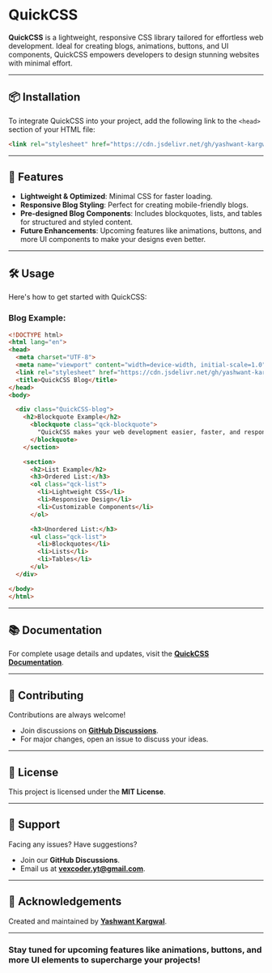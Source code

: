 # **QuickCSS**  

**QuickCSS** is a lightweight, responsive CSS library tailored for effortless web development. Ideal for creating blogs, animations, buttons, and UI components, QuickCSS empowers developers to design stunning websites with minimal effort.  

---

## 📦 **Installation**  

To integrate QuickCSS into your project, add the following link to the `<head>` section of your HTML file:  

```html  
<link rel="stylesheet" href="https://cdn.jsdelivr.net/gh/yashwant-kargwal/quickcss@latest/main.css">
```  

---

## 🚀 **Features**  

- **Lightweight & Optimized**: Minimal CSS for faster loading.  
- **Responsive Blog Styling**: Perfect for creating mobile-friendly blogs.  
- **Pre-designed Blog Components**: Includes blockquotes, lists, and tables for structured and styled content.  
- **Future Enhancements**: Upcoming features like animations, buttons, and more UI components to make your designs even better.  

---

## 🛠️ **Usage**  

Here's how to get started with QuickCSS:  

### Blog Example:  

```html  
<!DOCTYPE html>  
<html lang="en">  
<head>  
  <meta charset="UTF-8">  
  <meta name="viewport" content="width=device-width, initial-scale=1.0">  
  <link rel="stylesheet" href="https://cdn.jsdelivr.net/gh/yashwant-kargwal/quickcss@qck1.0.5/main.css">
  <title>QuickCSS Blog</title>  
</head>  
<body>  

  <div class="QuickCSS-blog">  
    <h2>Blockquote Example</h2>
      <blockquote class="qck-blockquote">
        "QuickCSS makes your web development easier, faster, and responsive."
      </blockquote>
    </section>

    <section>
      <h2>List Example</h2>
      <h3>Ordered List:</h3>
      <ol class="qck-list">
        <li>Lightweight CSS</li>
        <li>Responsive Design</li>
        <li>Customizable Components</li>
      </ol>

      <h3>Unordered List:</h3>
      <ul class="qck-list">
        <li>Blockquotes</li>
        <li>Lists</li>
        <li>Tables</li>
      </ul>
  </div>  

</body>  
</html>  
```  

---

## 📚 **Documentation**  

For complete usage details and updates, visit the **[QuickCSS Documentation](https://quickcss.gitbook.io/quickcss-docs/)**.  

---

## 🤝 **Contributing**  

Contributions are always welcome!  
- Join discussions on **[GitHub Discussions](https://github.com/yashwant-kargwal/quickcss/discussions)**.  
- For major changes, open an issue to discuss your ideas.  

---

## 📄 **License**  

This project is licensed under the **MIT License**.  

---

## 📧 **Support**  

Facing any issues? Have suggestions?  
- Join our **GitHub Discussions**.  
- Email us at **vexcoder.yt@gmail.com**.  

---

## 🙌 **Acknowledgements**  

Created and maintained by **[Yashwant Kargwal](https://github.com/yashwant-kargwal)**.  

--- 

### **Stay tuned for upcoming features like animations, buttons, and more UI elements to supercharge your projects!**  
